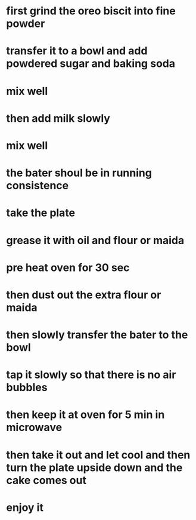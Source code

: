 # first grind the oreo biscit into fine powder 
# transfer it to a bowl and add powdered sugar and baking soda
# mix well
# then add milk slowly 
# mix well 
# the bater shoul be in running consistence
# take the plate 
# grease it with oil and flour or maida
# pre heat oven for 30 sec
# then dust out the extra flour or maida
# then slowly transfer the bater to the bowl 
# tap it slowly so that there is no air bubbles
# then keep it at oven for 5 min in microwave
# then take it out and let cool and then turn the plate upside down and the cake comes out
# enjoy it